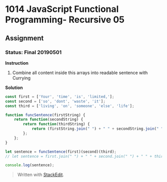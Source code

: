 # 1014 JavaScript Functional Programming- Recursive 05
## Assignment
### Status: Final 20190501

**Instruction**
 1. Combine all content inside this arrays into readable sentence with Currying 

**Solution**
```JavaScript
const first = ['Your', 'time', 'is', 'limited,'];
const second = ['so', 'dont', 'waste', 'it'];
const third = ['living', 'on', 'someone', 'else', 'life'];

function funcSentence(firstString) {
	return function(secondString) {
		return function(thirdString) {
			return (firstString.join(" ") + " " + secondString.join(" ") + " " + thirdString.join(" "));
		};
	};
}

let sentence = funcSentence(first)(second)(third);
// let sentence = first.join(" ") + " " + second.join(" ") + " " + third.join(" ");

console.log(sentence);
```

> Written with [StackEdit](https://stackedit.io/).